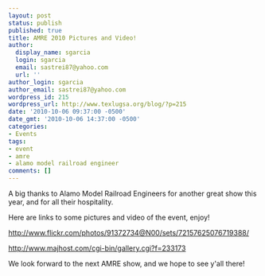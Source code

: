 ```yaml
---
layout: post
status: publish
published: true
title: AMRE 2010 Pictures and Video!
author:
  display_name: sgarcia
  login: sgarcia
  email: sastrei87@yahoo.com
  url: ''
author_login: sgarcia
author_email: sastrei87@yahoo.com
wordpress_id: 215
wordpress_url: http://www.texlugsa.org/blog/?p=215
date: '2010-10-06 09:37:00 -0500'
date_gmt: '2010-10-06 14:37:00 -0500'
categories:
- Events
tags:
- event
- amre
- alamo model railroad engineer
comments: []
---
```

<p>A big thanks to Alamo Model Railroad Engineers for another great show this year, and for all their hospitality.</p>
<p>Here are links to some pictures and video of the event, enjoy!</p>
<p><a href="http://www.flickr.com/photos/91372734@N00/sets/72157625076719388/">http://www.flickr.com/photos/91372734@N00/sets/72157625076719388/</a></p>
<p><a href="http://www.majhost.com/cgi-bin/gallery.cgi?f=233173">http://www.majhost.com/cgi-bin/gallery.cgi?f=233173</a></p>
<p>We look forward to the next AMRE show, and we hope to see y'all there!</p>
